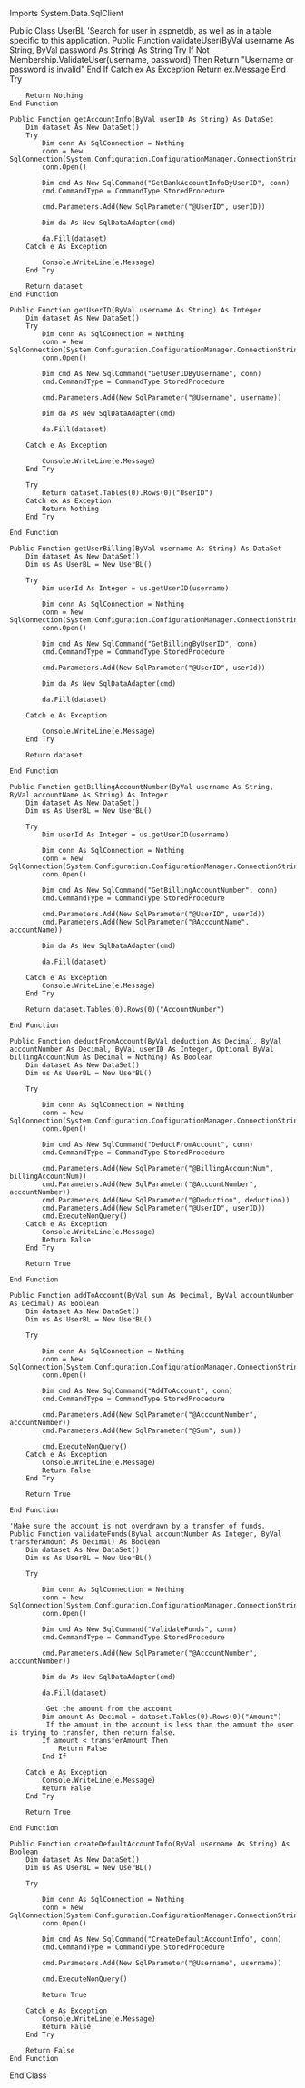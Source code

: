 Imports System.Data.SqlClient

Public Class UserBL
    'Search for user in aspnetdb, as well as in a table specific to this application.
    Public Function validateUser(ByVal username As String, ByVal password As String) As String
        Try
            If Not Membership.ValidateUser(username, password) Then
                Return "Username or password is invalid"
            End If
        Catch ex As Exception
            Return ex.Message
        End Try

        Return Nothing
    End Function

    Public Function getAccountInfo(ByVal userID As String) As DataSet
        Dim dataset As New DataSet()
        Try
            Dim conn As SqlConnection = Nothing
            conn = New SqlConnection(System.Configuration.ConfigurationManager.ConnectionStrings("ApplicationServices").ConnectionString)
            conn.Open()

            Dim cmd As New SqlCommand("GetBankAccountInfoByUserID", conn)
            cmd.CommandType = CommandType.StoredProcedure

            cmd.Parameters.Add(New SqlParameter("@UserID", userID))

            Dim da As New SqlDataAdapter(cmd)

            da.Fill(dataset)
        Catch e As Exception

            Console.WriteLine(e.Message)
        End Try

        Return dataset
    End Function

    Public Function getUserID(ByVal username As String) As Integer
        Dim dataset As New DataSet()
        Try
            Dim conn As SqlConnection = Nothing
            conn = New SqlConnection(System.Configuration.ConfigurationManager.ConnectionStrings("ApplicationServices").ConnectionString)
            conn.Open()

            Dim cmd As New SqlCommand("GetUserIDByUsername", conn)
            cmd.CommandType = CommandType.StoredProcedure

            cmd.Parameters.Add(New SqlParameter("@Username", username))

            Dim da As New SqlDataAdapter(cmd)

            da.Fill(dataset)

        Catch e As Exception

            Console.WriteLine(e.Message)
        End Try

        Try
            Return dataset.Tables(0).Rows(0)("UserID")
        Catch ex As Exception
            Return Nothing
        End Try

    End Function

    Public Function getUserBilling(ByVal username As String) As DataSet
        Dim dataset As New DataSet()
        Dim us As UserBL = New UserBL()

        Try
            Dim userId As Integer = us.getUserID(username)

            Dim conn As SqlConnection = Nothing
            conn = New SqlConnection(System.Configuration.ConfigurationManager.ConnectionStrings("ApplicationServices").ConnectionString)
            conn.Open()

            Dim cmd As New SqlCommand("GetBillingByUserID", conn)
            cmd.CommandType = CommandType.StoredProcedure

            cmd.Parameters.Add(New SqlParameter("@UserID", userId))

            Dim da As New SqlDataAdapter(cmd)

            da.Fill(dataset)

        Catch e As Exception

            Console.WriteLine(e.Message)
        End Try

        Return dataset

    End Function

    Public Function getBillingAccountNumber(ByVal username As String, ByVal accountName As String) As Integer
        Dim dataset As New DataSet()
        Dim us As UserBL = New UserBL()

        Try
            Dim userId As Integer = us.getUserID(username)

            Dim conn As SqlConnection = Nothing
            conn = New SqlConnection(System.Configuration.ConfigurationManager.ConnectionStrings("ApplicationServices").ConnectionString)
            conn.Open()

            Dim cmd As New SqlCommand("GetBillingAccountNumber", conn)
            cmd.CommandType = CommandType.StoredProcedure

            cmd.Parameters.Add(New SqlParameter("@UserID", userId))
            cmd.Parameters.Add(New SqlParameter("@AccountName", accountName))

            Dim da As New SqlDataAdapter(cmd)

            da.Fill(dataset)

        Catch e As Exception
            Console.WriteLine(e.Message)
        End Try

        Return dataset.Tables(0).Rows(0)("AccountNumber")

    End Function

    Public Function deductFromAccount(ByVal deduction As Decimal, ByVal accountNumber As Decimal, ByVal userID As Integer, Optional ByVal billingAccountNum As Decimal = Nothing) As Boolean
        Dim dataset As New DataSet()
        Dim us As UserBL = New UserBL()

        Try

            Dim conn As SqlConnection = Nothing
            conn = New SqlConnection(System.Configuration.ConfigurationManager.ConnectionStrings("ApplicationServices").ConnectionString)
            conn.Open()

            Dim cmd As New SqlCommand("DeductFromAccount", conn)
            cmd.CommandType = CommandType.StoredProcedure

            cmd.Parameters.Add(New SqlParameter("@BillingAccountNum", billingAccountNum))
            cmd.Parameters.Add(New SqlParameter("@AccountNumber", accountNumber))
            cmd.Parameters.Add(New SqlParameter("@Deduction", deduction))
            cmd.Parameters.Add(New SqlParameter("@UserID", userID))
            cmd.ExecuteNonQuery()
        Catch e As Exception
            Console.WriteLine(e.Message)
            Return False
        End Try

        Return True

    End Function

    Public Function addToAccount(ByVal sum As Decimal, ByVal accountNumber As Decimal) As Boolean
        Dim dataset As New DataSet()
        Dim us As UserBL = New UserBL()

        Try

            Dim conn As SqlConnection = Nothing
            conn = New SqlConnection(System.Configuration.ConfigurationManager.ConnectionStrings("ApplicationServices").ConnectionString)
            conn.Open()

            Dim cmd As New SqlCommand("AddToAccount", conn)
            cmd.CommandType = CommandType.StoredProcedure

            cmd.Parameters.Add(New SqlParameter("@AccountNumber", accountNumber))
            cmd.Parameters.Add(New SqlParameter("@Sum", sum))

            cmd.ExecuteNonQuery()
        Catch e As Exception
            Console.WriteLine(e.Message)
            Return False
        End Try

        Return True

    End Function

    'Make sure the account is not overdrawn by a transfer of funds.
    Public Function validateFunds(ByVal accountNumber As Integer, ByVal transferAmount As Decimal) As Boolean
        Dim dataset As New DataSet()
        Dim us As UserBL = New UserBL()

        Try

            Dim conn As SqlConnection = Nothing
            conn = New SqlConnection(System.Configuration.ConfigurationManager.ConnectionStrings("ApplicationServices").ConnectionString)
            conn.Open()

            Dim cmd As New SqlCommand("ValidateFunds", conn)
            cmd.CommandType = CommandType.StoredProcedure

            cmd.Parameters.Add(New SqlParameter("@AccountNumber", accountNumber))

            Dim da As New SqlDataAdapter(cmd)

            da.Fill(dataset)

            'Get the amount from the account
            Dim amount As Decimal = dataset.Tables(0).Rows(0)("Amount")
            'If the amount in the account is less than the amount the user is trying to transfer, then return false.
            If amount < transferAmount Then
                Return False
            End If

        Catch e As Exception
            Console.WriteLine(e.Message)
            Return False
        End Try

        Return True

    End Function

    Public Function createDefaultAccountInfo(ByVal username As String) As Boolean
        Dim dataset As New DataSet()
        Dim us As UserBL = New UserBL()

        Try

            Dim conn As SqlConnection = Nothing
            conn = New SqlConnection(System.Configuration.ConfigurationManager.ConnectionStrings("ApplicationServices").ConnectionString)
            conn.Open()

            Dim cmd As New SqlCommand("CreateDefaultAccountInfo", conn)
            cmd.CommandType = CommandType.StoredProcedure

            cmd.Parameters.Add(New SqlParameter("@Username", username))

            cmd.ExecuteNonQuery()

            Return True

        Catch e As Exception
            Console.WriteLine(e.Message)
            Return False
        End Try

        Return False
    End Function
End Class
